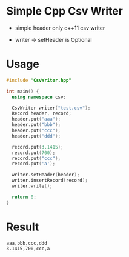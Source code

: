 # Simple Cpp Csv Writer
* simple header only c++11 csv writer

* writer -> setHeader is Optional

# Usage
```cpp
#include "CsvWriter.hpp"

int main() {
  using namespace csv;

  CsvWriter writer("test.csv");
  Record header, record;
  header.put("aaa");
  header.put("bbb");
  header.put("ccc");
  header.put("ddd");

  record.put(3.1415);
  record.put(700);
  record.put("ccc");
  record.put('a');

  writer.setHeader(header);
  writer.insertRecord(record);
  writer.write();

  return 0;
}
```

# Result
```
aaa,bbb,ccc,ddd
3.1415,700,ccc,a

```
